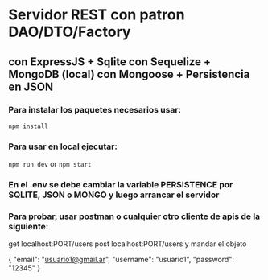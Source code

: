 # Servidor REST con patron DAO/DTO/Factory

##  con ExpressJS + Sqlite con Sequelize + MongoDB (local) con Mongoose + Persistencia en JSON

### Para instalar los paquetes necesarios usar:

``` npm install ```

### Para usar en local ejecutar:

``` npm run dev ``` or ``` npm start ```
### En el .env se debe cambiar la variable PERSISTENCE por SQLITE, JSON o MONGO y luego arrancar el servidor

### Para probar, usar postman o cualquier otro cliente de apis de la siguiente:

get localhost:PORT/users
post localhost:PORT/users y mandar el objeto 

{
    "email": "usuario1@gmail.ar",
    "username": "usuario1",
    "password": "12345"
}